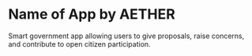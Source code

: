 # Name of App by AETHER  

Smart government app allowing users to give proposals, raise concerns, and contribute to open citizen participation.

